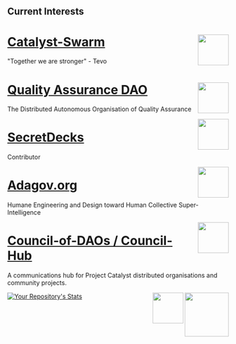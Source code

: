 ## Current Interests
<a href="https://github.com/Catalyst-Swarm"><img src="https://avatars.githubusercontent.com/u/86554682?s=400&u=33b80d06e93125df2fb64d693dddc12c71b03171&v=4" align="right" width="70">
[Catalyst-Swarm ](https://github.com/Catalyst-Swarm)
============================================================
"Together we are stronger" - Tevo


<a href="https://github.com/Quality-Assurance-DAO"><img src="https://github.com/Quality-Assurance-DAO/DAO-Open-Source/blob/main/Documents/Binary/QA-DAO-LOGO.jpg" align="right" width="70">
[Quality Assurance DAO](https://github.com/Quality-Assurance-DAO)
============================================================
The Distributed Autonomous Organisation of Quality Assurance


<a href="https://github.com/SecretDecks"><img src="https://avatars.githubusercontent.com/u/83766103?s=200&v=4" align="right" width="70">

 [SecretDecks](https://github.com/SecretDecks)
============================================================ 
Contributor

 <a href="https://github.com/adagovorg"><img src="https://avatars.githubusercontent.com/u/84563823?s=400&u=323a0b61732cfea389fbc0e410a0a19d1079a7be&v=4" align="right" width="70">

 [Adagov.org](https://github.com/adagovorg)
============================================================ 
Humane Engineering and Design toward Human Collective Super-Intelligence
 

 <a href="https://github.com/Council-of-DAOs"><img src="https://avatars.githubusercontent.com/u/82062544?s=200&v=4" align="right" width="70">
  
 [ Council-of-DAOs / Council-Hub ](https://github.com/Council-of-DAOs/Council-Hub)
============================================================ 
A communications hub for Project Catalyst distributed organisations and community projects.  
 

<a href="https://cardano.org/"><img src="https://github.com/NFT-DAO/Governance-HOLON/blob/main/Business-Plan/14-Our-Appendix/Graphics/cardano-logo-2.png" align="right" width="100">
<a href="https://cardano.ideascale.com/a/index"><img src="https://github.com/NFT-DAO/Governance-HOLON/blob/main/Business-Plan/14-Our-Appendix/Graphics/ideascale.png" align="right" width="70">


![Your Repository's Stats](https://github-readme-stats.vercel.app/api?username=stephen-rowan&show_icons=true)

